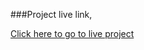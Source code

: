 ###Project live link,

[Click here to go to live project](https://statuesque-narwhal-b31d17.netlify.app/)